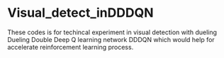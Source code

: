 # Visual_detect_inDDDQN

These codes is for techincal experiment in visual detection with dueling Dueling Double Deep Q learning network DDDQN which would help for accelerate reinforcement learning process.

